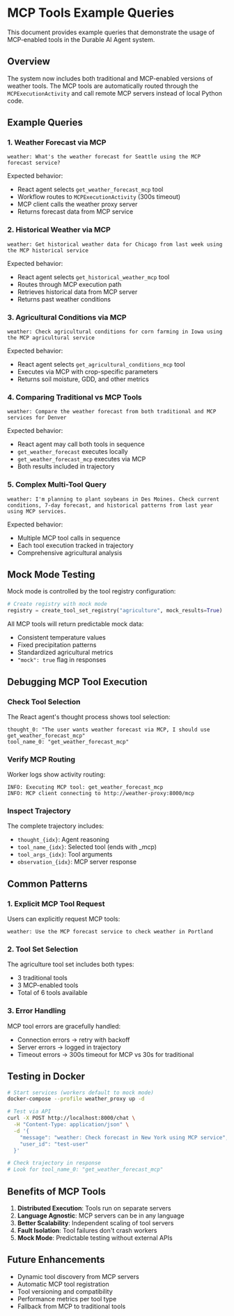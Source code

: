 # MCP Tools Example Queries

This document provides example queries that demonstrate the usage of MCP-enabled tools in the Durable AI Agent system.

## Overview

The system now includes both traditional and MCP-enabled versions of weather tools. The MCP tools are automatically routed through the `MCPExecutionActivity` and call remote MCP servers instead of local Python code.

## Example Queries

### 1. Weather Forecast via MCP

```
weather: What's the weather forecast for Seattle using the MCP forecast service?
```

Expected behavior:
- React agent selects `get_weather_forecast_mcp` tool
- Workflow routes to `MCPExecutionActivity` (300s timeout)
- MCP client calls the weather proxy server
- Returns forecast data from MCP service

### 2. Historical Weather via MCP

```
weather: Get historical weather data for Chicago from last week using the MCP historical service
```

Expected behavior:
- React agent selects `get_historical_weather_mcp` tool
- Routes through MCP execution path
- Retrieves historical data from MCP server
- Returns past weather conditions

### 3. Agricultural Conditions via MCP

```
weather: Check agricultural conditions for corn farming in Iowa using the MCP agricultural service
```

Expected behavior:
- React agent selects `get_agricultural_conditions_mcp` tool
- Executes via MCP with crop-specific parameters
- Returns soil moisture, GDD, and other metrics

### 4. Comparing Traditional vs MCP Tools

```
weather: Compare the weather forecast from both traditional and MCP services for Denver
```

Expected behavior:
- React agent may call both tools in sequence
- `get_weather_forecast` executes locally
- `get_weather_forecast_mcp` executes via MCP
- Both results included in trajectory

### 5. Complex Multi-Tool Query

```
weather: I'm planning to plant soybeans in Des Moines. Check current conditions, 7-day forecast, and historical patterns from last year using MCP services.
```

Expected behavior:
- Multiple MCP tool calls in sequence
- Each tool execution tracked in trajectory
- Comprehensive agricultural analysis

## Mock Mode Testing

Mock mode is controlled by the tool registry configuration:

```python
# Create registry with mock mode
registry = create_tool_set_registry("agriculture", mock_results=True)
```

All MCP tools will return predictable mock data:
- Consistent temperature values
- Fixed precipitation patterns
- Standardized agricultural metrics
- `"mock": true` flag in responses

## Debugging MCP Tool Execution

### Check Tool Selection

The React agent's thought process shows tool selection:
```
thought_0: "The user wants weather forecast via MCP, I should use get_weather_forecast_mcp"
tool_name_0: "get_weather_forecast_mcp"
```

### Verify MCP Routing

Worker logs show activity routing:
```
INFO: Executing MCP tool: get_weather_forecast_mcp
INFO: MCP client connecting to http://weather-proxy:8000/mcp
```

### Inspect Trajectory

The complete trajectory includes:
- `thought_{idx}`: Agent reasoning
- `tool_name_{idx}`: Selected tool (ends with _mcp)
- `tool_args_{idx}`: Tool arguments
- `observation_{idx}`: MCP server response

## Common Patterns

### 1. Explicit MCP Tool Request

Users can explicitly request MCP tools:
```
weather: Use the MCP forecast service to check weather in Portland
```

### 2. Tool Set Selection

The agriculture tool set includes both types:
- 3 traditional tools
- 3 MCP-enabled tools
- Total of 6 tools available

### 3. Error Handling

MCP tool errors are gracefully handled:
- Connection errors → retry with backoff
- Server errors → logged in trajectory
- Timeout errors → 300s timeout for MCP vs 30s for traditional

## Testing in Docker

```bash
# Start services (workers default to mock mode)
docker-compose --profile weather_proxy up -d

# Test via API
curl -X POST http://localhost:8000/chat \
  -H "Content-Type: application/json" \
  -d '{
    "message": "weather: Check forecast in New York using MCP service",
    "user_id": "test-user"
  }'

# Check trajectory in response
# Look for tool_name_0: "get_weather_forecast_mcp"
```

## Benefits of MCP Tools

1. **Distributed Execution**: Tools run on separate servers
2. **Language Agnostic**: MCP servers can be in any language
3. **Better Scalability**: Independent scaling of tool servers
4. **Fault Isolation**: Tool failures don't crash workers
5. **Mock Mode**: Predictable testing without external APIs

## Future Enhancements

- Dynamic tool discovery from MCP servers
- Automatic MCP tool registration
- Tool versioning and compatibility
- Performance metrics per tool type
- Fallback from MCP to traditional tools